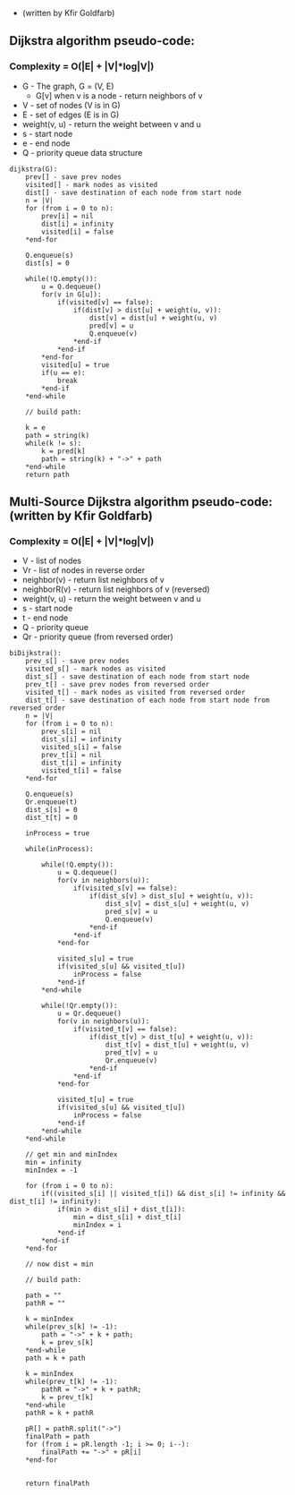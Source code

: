 * (written by Kfir Goldfarb)
## Dijkstra algorithm pseudo-code:
### Complexity = O(|E| + |V|*log|V|)

* G - The graph, G = (V, E)
  * G[v] when v is a node - return neighbors of v
* V - set of nodes (V is in G)
* E - set of edges (E is in G)
* weight(v, u) - return the weight between v and u
* s - start node
* e - end node
* Q - priority queue data structure

```
dijkstra(G):
    prev[] - save prev nodes
    visited[] - mark nodes as visited
    dist[] - save destination of each node from start node
    n = |V|
    for (from i = 0 to n):
        prev[i] = nil
        dist[i] = infinity
        visited[i] = false
    *end-for
    
    Q.enqueue(s)
    dist[s] = 0
    
    while(!Q.empty()):
        u = Q.dequeue()
        for(v in G[u]):
            if(visited[v] == false):
                if(dist[v] > dist[u] + weight(u, v)):
                    dist[v] = dist[u] + weight(u, v)
                    pred[v] = u
                    Q.enqueue(v)
                *end-if
            *end-if
        *end-for
        visited[u] = true
        if(u == e):
            break
        *end-if
    *end-while
    
    // build path:
    
    k = e
    path = string(k)
    while(k != s):
        k = pred[k]
        path = string(k) + "->" + path
    *end-while
    return path
```

## Multi-Source Dijkstra algorithm pseudo-code: (written by Kfir Goldfarb)
### Complexity = O(|E| + |V|*log|V|)


* V - list of nodes
* Vr - list of nodes in reverse order
* neighbor(v) - return list neighbors of v
* neighborR(v) - return list neighbors of v (reversed)
* weight(v, u) - return the weight between v and u
* s - start node
* t - end node
* Q - priority queue
* Qr - priority queue (from reversed order)

```
biDijkstra():
    prev_s[] - save prev nodes
    visited_s[] - mark nodes as visited
    dist_s[] - save destination of each node from start node
    prev_t[] - save prev nodes from reversed order
    visited_t[] - mark nodes as visited from reversed order
    dist_t[] - save destination of each node from start node from reversed order
    n = |V|
    for (from i = 0 to n):
        prev_s[i] = nil
        dist_s[i] = infinity
        visited_s[i] = false
        prev_t[i] = nil
        dist_t[i] = infinity
        visited_t[i] = false
    *end-for
    
    Q.enqueue(s)
    Qr.enqueue(t)
    dist_s[s] = 0
    dist_t[t] = 0
    
    inProcess = true
    
    while(inProcess):
    
        while(!Q.empty()):
            u = Q.dequeue()
            for(v in neighbors(u)):
                if(visited_s[v] == false):
                    if(dist_s[v] > dist_s[u] + weight(u, v)):
                        dist_s[v] = dist_s[u] + weight(u, v)
                        pred_s[v] = u
                        Q.enqueue(v)
                    *end-if
                *end-if
            *end-for
            
            visited_s[u] = true
            if(visited_s[u] && visited_t[u])
                inProcess = false
            *end-if
        *end-while
        
        while(!Qr.empty()):
            u = Qr.dequeue()
            for(v in neighbors(u)):
                if(visited_t[v] == false):
                    if(dist_t[v] > dist_t[u] + weight(u, v)):
                        dist_t[v] = dist_t[u] + weight(u, v)
                        pred_t[v] = u
                        Qr.enqueue(v)
                    *end-if
                *end-if
            *end-for
            
            visited_t[u] = true
            if(visited_s[u] && visited_t[u])
                inProcess = false
            *end-if
        *end-while
    *end-while
    
    // get min and minIndex
    min = infinity
    minIndex = -1
    
    for (from i = 0 to n):
        if((visited_s[i] || visited_t[i]) && dist_s[i] != infinity && dist_t[i] != infinity):
            if(min > dist_s[i] + dist_t[i]):
                min = dist_s[i] + dist_t[i]
                minIndex = i
            *end-if
        *end-if
    *end-for
    
    // now dist = min
    
    // build path:
    
    path = ""
    pathR = ""
    
    k = minIndex
    while(prev_s[k] != -1):
        path = "->" + k + path;
        k = prev_s[k]
    *end-while
    path = k + path
    
    k = minIndex
    while(prev_t[k] != -1):
        pathR = "->" + k + pathR;
        k = prev_t[k]
    *end-while
    pathR = k + pathR
    
    pR[] = pathR.split("->")
    finalPath = path
    for (from i = pR.length -1; i >= 0; i--):
        finalPath += "->" + pR[i]
    *end-for
    
    
    return finalPath
```